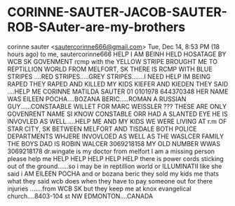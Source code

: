 # CORINNE-SAUTER-JACOB-SAUTER-ROB-SAuter-are-my-brothers
 corinne sauter &lt;sautercorinne666@gmail.com> Tue, Dec 14, 8:53 PM (18 hours ago) to me, sautercorinne666  HELP I AM BEINH HELD HOSATAGE BY WCB SK GOVENMENT rcmp with the YELLOW STRIPE BROUGHT ME TO REPTILLION WORLD FROM MELFORT, SK THERE IS RCMP WITH BLUE STRIPES ….RED STRIPES.....GREY STRIPES...….I NEED HELP IM BEING RAPED THEY RAPED AND KILLED MY KIDS KIEFER AND KIEDEN THEY SAID ….HELP ME   CORINNE MATILDA SAUTER 01 0101978 644370348 HER NAME WAS EILEEN POCHA....BOZANA BERIC.....ROMAN A RUSSIAN GUY......CONSTAABLE WILLET FOR MARC WEISSLER ??? THESE ARE ONLY GOVENRENT NAME SI KNOW   CONSTABLE ORR HAD A SLANTED EYE HE IS INVOVLED AS WELL.....HELP ME AND MY KIDS WE WERE LIVING AT r.m OF STAR CITY, SK BETWEEN MELFORT AND TISDALE BOTH POLICE DEPARTMENTS WHJERE INVOVLOED AS WELL AS THE WASLCER FAMILY THE BOYS DAD IS ROBIN WALCER 3069218158 MY OLD NUMBER WWAS 3069218178 dr.wingate is my doctor from melfort  I am a missing person  please help me HELP HELP HELP HELP HELP  there is power cords sticking out of the ground......so i may be in reptillion world or ILLUMINATII like she said i AM EILEEN POCHA and or bozana beric they sold my kids me thats what they said wcb does when they have to pay someone out for there injuries .......from WCB SK  but they keep me at knox evangelical church....8403-104 st NW EDMONTON....CANADA
